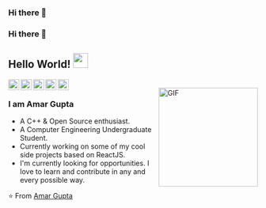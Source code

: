 ### Hi there 👋
### Hi there 👋
## Hello World! <img src="https://media.giphy.com/media/Q7LHmoFwVP6Yc1swZs/giphy.gif" width="30px"></h2>

<a href="https://twitter.com/amarg6413">
  <img align="left" alt="Amar's Twitter" width="22px" src="https://cdn.jsdelivr.net/npm/simple-icons@v3/icons/twitter.svg" />
</a>
<a href="https://www.linkedin.com/in/amar-gupta-292105168/">
  <img align="left" alt="Amar's Linkdein" width="22px" src="https://cdn.jsdelivr.net/npm/simple-icons@v3/icons/linkedin.svg" />
</a>
<a href="https://github.com/amarg6413">
  <img align="left" alt="Amar's Github" width="22px" src="https://cdn.jsdelivr.net/npm/simple-icons@v3/icons/github.svg" />
</a>
<a href="https://t.me/amargupta_7">
  <img align="left" alt="Amar's Telegram" width="22px" src="https://cdn.jsdelivr.net/npm/simple-icons@v3/icons/telegram.svg" />
</a>
<a href="https://www.instagram.com/amargupta.7/">
  <img align="left" alt="Amar's Instagram"  width="22px" src="https://cdn.jsdelivr.net/npm/simple-icons@3.13.0/icons/instagram.svg" />
</a>

<br />
<img align="right" alt="GIF" src="https://media.giphy.com/media/oKEGVakvW4jdu6mrZd/giphy.gif" width="200px" />

### I am Amar Gupta
- A C++  & Open Source enthusiast.
- A Computer Engineering Undergraduate Student. 
- Currently working on some of my cool side projects based on ReactJS.
- I'm currently looking for opportunities. I love to learn and contribute in any and every possible way.

⭐️ From [Amar Gupta](https://github.com/amarg6413)
